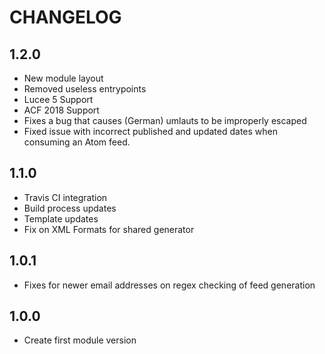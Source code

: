 # CHANGELOG

## 1.2.0

* New module layout
* Removed useless entrypoints
* Lucee 5 Support
* ACF 2018 Support
* Fixes a bug that causes (German) umlauts to be improperly escaped
* Fixed issue with incorrect published and updated dates when consuming an Atom feed.


## 1.1.0

* Travis CI integration
* Build process updates
* Template updates
* Fix on XML Formats for shared generator

## 1.0.1

* Fixes for newer email addresses on regex checking of feed generation

## 1.0.0

* Create first module version